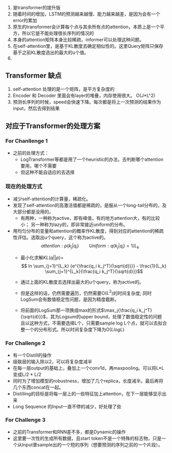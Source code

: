 1. 是transformer的提升版   
2. 随着时间的增加，LSTM的预测越来越慢、能力越来越差，是因为会有一个error的累加
3. 原生的transformer会计算每个点与其余所有点的attention，本质上是一个平方，所以它是不能处理很长序列的情况的
4. 本身的attention矩阵本身比较稀疏，informer可以处理这种问题。  
5. 在self-attention里，是基于KL散度去确定相似性的。这里Query矩阵只保存基于之前KL散度选出的最大的u个值。     
6.    


## Transformer 缺点
1. self-attention 处理的是一个矩阵，是平方复杂度的  
2. Encoder 和 Decoder 里面会有layer的堆叠，内存使用很大。 O(J*L^2)
3. 预测长序列的时候，speed会快速下降。每次都是将上一次预测的结果作为input，然后去得到结果

## 对应于Transformer的处理方案

### For Chanllenge 1 

* 之前的处理方式：
  * LogTransformer等都是用了一个heuristic的办法，去判断哪个attention要用，哪个不需要         
  * 但这种不能自适应的去选择 

### 现在的处理方式
* 减少self-attention的计算量，稀疏化。     
* 发现了self-attention的高激活值都是稀疏的，是服从一个long-tail分布的，及大部分都是没用的。       
    * 有两种，一种称为active，即有峰值，有的地方attention大，有的比较小； 另一种称为lazy的，即非常接近uniform的分布。       
* 用均匀分布的变量和attention的概率作KL散度，得到对应的attention的稀疏性评估。选取出u个query，这个称为active的。      
    $$  attention: p(k_j|q_i)  \qquad  Uniform: q(k_j|q_i) = 1/ L_k$$
    * 最小化求解$KL(q||p) =$
    $$ ln \sum_{j=1}^{L_k} {e^{\frac{q_i k_j^T}{\sqrt{d}}}} - \frac{1}{L_k} \sum_{j=1}^{L_k}{\frac{q_i k_j^T}{\sqrt{d}}}$$      
    * 通过上面的KL散度去选择出最大的u个query，称为active的。    

    * 但是这样的话，仍然需要遍历，仍然需要O($L^2$)的时间复杂度; 同时LogSum会有数值稳定性问题，是因为精度截断。
    * 将前面的LogSum那一项换成max的形式$\max_j{\frac{q_i k_j^T}{\sqrt{d}}}$，其为Logsum的upper bound，处理了数值稳定性的问题    
    且以这种方式，不需要选择L个，只需要sample log L个点，就可以去拟合整一个的分布形式。所以时间复杂度下降为O($L log L$)     

### For Challenge 2

* 有一个Distill的操作      
* 级联层的输入除以2，可以将复杂度减半 
* 在每一层output的基础上，叠加上一个conv1d，再maxpooling。可以将L*L变成L/2 * L/2
* 同时为了增加模型的robustness，增加了几个replica，长度减半。最后再将几个东西concat在一起。
* Distilling的目标是将每一层上的一些特征加上attention，在下一层能够显示出来
* Long Sequence 的Input一直不停的减少，好处理了些

### For Challenge 3 
* 之前的Transformer和RNN差不多，都是Dynamic的操作
* 这里要一次性的生成所有数据，且start token不是一个特殊的标志物，只是一个从Input里sample出的一个短的序列（想要预测的序列之前的一个片段）。
    



